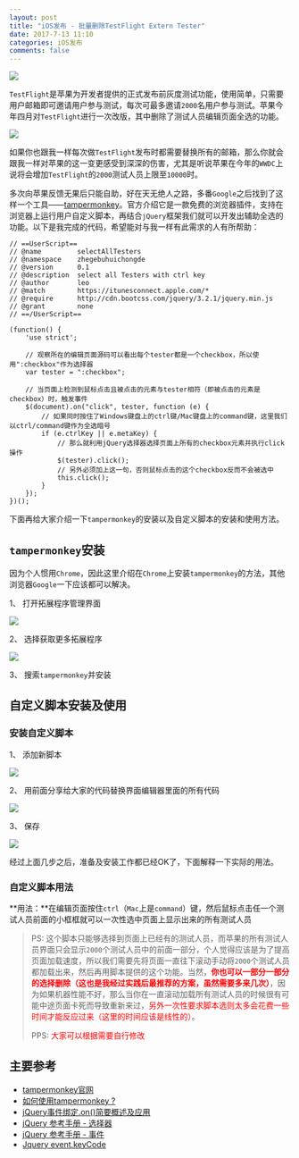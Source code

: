 ```yaml
---
layout: post
title: "iOS发布 - 批量删除TestFlight Extern Tester"
date: 2017-7-13 11:10
categories: iOS发布
comments: false
---
```


![](../imgs/batch_delete_testflight_testers/title.jpg)

`TestFlight`是苹果为开发者提供的正式发布前灰度测试功能，使用简单，只需要用户邮箱即可邀请用户参与测试，每次可最多邀请`2000`名用户参与测试。苹果今年四月对`TestFlight`进行一次改版，其中删除了测试人员编辑页面全选的功能。

![](../imgs/batch_delete_testflight_testers/1.png)

如果你也跟我一样每次做`TestFlight`发布时都需要替换所有的邮箱，那么你就会跟我一样对苹果的这一变更感受到深深的伤害，尤其是听说苹果在今年的`WWDC`上说将会增加`TestFlight`的`2000`测试人员上限至`10000`时。

多次向苹果反馈无果后只能自助，好在天无绝人之路，多番`Google`之后找到了这样一个工具——[tampermonkey](https://tampermonkey.net/)。官方介绍它是一款免费的浏览器插件，支持在浏览器上运行用户自定义脚本，再结合`jQuery`框架我们就可以开发出辅助全选的功能。以下是我完成的代码，希望能对与我一样有此需求的人有所帮助：

```
// ==UserScript==
// @name         selectAllTesters
// @namespace    zhegebuhuichongde
// @version      0.1
// @description  select all Testers with ctrl key
// @author       leo
// @match        https://itunesconnect.apple.com/*
// @require      http://cdn.bootcss.com/jquery/3.2.1/jquery.min.js
// @grant        none
// ==/UserScript==

(function() {
    'use strict';

    // 观察所在的编辑页面源码可以看出每个tester都是一个checkbox，所以使用":checkbox"作为选择器
    var tester = ":checkbox";

    // 当页面上检测到鼠标点击且被点击的元素与tester相符（即被点击的元素是checkbox）时，触发事件
    $(document).on("click", tester, function (e) {
        // 如果同时按住了Windows键盘上的ctrl键/Mac键盘上的command键，这里我们以ctrl/command键作为全选暗号
        if (e.ctrlKey || e.metaKey) {
            // 那么就利用jQuery选择器选择页面上所有的checkbox元素并执行click操作
            $(tester).click();
            // 另外必须加上这一句，否则鼠标点击的这个checkbox反而不会被选中
            this.click();
        }
    });
})();
```

下面再给大家介绍一下`tampermonkey`的安装以及自定义脚本的安装和使用方法。

## `tampermonkey`安装

因为个人惯用`Chrome`，因此这里介绍在`Chrome`上安装`tampermonkey`的方法，其他浏览器`Google`一下应该都可以解决。

1、 打开拓展程序管理界面

![](../imgs/batch_delete_testflight_testers/2.png)

2、 选择获取更多拓展程序

![](../imgs/batch_delete_testflight_testers/3.png)

3、 搜索`tampermonkey`并安装

## 自定义脚本安装及使用

### 安装自定义脚本
1、 添加新脚本

![](../imgs/batch_delete_testflight_testers/4.png)

2、 用前面分享给大家的代码替换界面编辑器里面的所有代码

![](../imgs/batch_delete_testflight_testers/5.png)

3、 保存

![](../imgs/batch_delete_testflight_testers/6.png)

经过上面几步之后，准备及安装工作都已经OK了，下面解释一下实际的用法。

### 自定义脚本用法
**用法：**在编辑页面按住`ctrl`（`Mac`上是`command`）键，然后鼠标点击任一个测试人员前面的小框框就可以一次性选中页面上显示出来的所有测试人员

>PS: 这个脚本只能够选择到页面上已经有的测试人员，而苹果的所有测试人员界面只会显示`2000`个测试人员中的前面一部分，个人觉得应该是为了提高页面加载速度，所以我们需要先将页面一直往下滚动手动将`2000`个测试人员都加载出来，然后再用脚本提供的这个功能。当然，**<font color="red">你也可以一部分一部分的选择删除（这也是我经过实践后最推荐的方案，虽然需要多来几次）</font>**，因为如果机器性能不好，那么当你在一直滚动加载所有测试人员的时候很有可能中途页面卡死而导致重新来过，<font color="red">另外一次性要求脚本选则太多会花费一些时间才能反应过来（这里的时间应该是线性的）</font>。
>
>PPS: <font color="red">大家可以根据需要自行修改</font>

## 主要参考
* [tampermonkey官网](http://tampermonkey.net)
* [如何使用tampermonkey ?](https://jingyan.baidu.com/article/fb48e8be5b9d1d6e622e14f2.html)
* [jQuery事件绑定.on()简要概述及应用](http://www.jb51.net/article/33880.htm)
* [jQuery 参考手册 - 选择器](http://www.w3school.com.cn/jquery/jquery_ref_selectors.asp)
* [jQuery 参考手册 - 事件](http://www.w3school.com.cn/jquery/jquery_ref_events.asp)
* [Jquery event.keyCode](http://963630220-qq-com.iteye.com/blog/1960022)